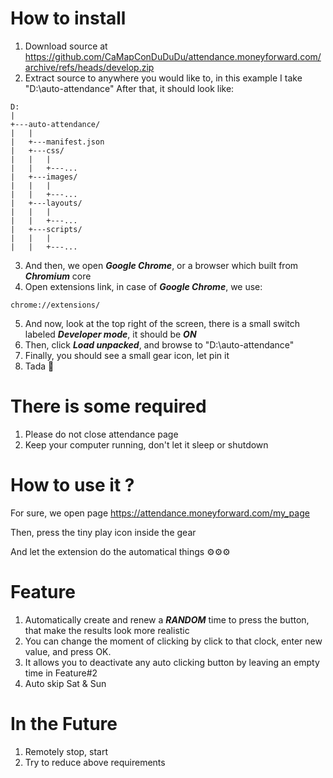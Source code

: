 
# How to install

1. Download source at https://github.com/CaMapConDuDuDu/attendance.moneyforward.com/archive/refs/heads/develop.zip
2. Extract source to anywhere you would like to, in this example I take "D:\auto-attendance\"
After that, it should look like:

```
D:
|
+---auto-attendance/
|   |
|   +---manifest.json
|   +---css/
|   |   |
|   |   +---...
|   +---images/
|   |   |
|   |   +---...
|   +---layouts/
|   |   |
|   |   +---...
|   +---scripts/
|   |   |
|   |   +---...
```

3. And then, we open ***Google Chrome***, or a browser which built from ***Chromium*** core
4. Open extensions link, in case of ***Google Chrome***, we use:
```
chrome://extensions/
```
5. And now, look at the top right of the screen, there is a small switch labeled ***Developer mode***, it should be ***ON***
6. Then, click ***Load unpacked***, and browse to "D:\auto-attendance\"
7. Finally, you should see a small gear icon, let pin it
8. Tada 🎉 

# There is some required
1. Please do not close attendance page
2. Keep your computer running, don't let it sleep or shutdown

# How to use it ?

For sure, we open page https://attendance.moneyforward.com/my_page

Then, press the tiny play icon inside the gear

And let the extension do the automatical things ⚙️⚙️⚙️ 

# Feature
1. Automatically create and renew a ***RANDOM*** time to press the button, that make the results look more realistic
2. You can change the moment of clicking by click to that clock, enter new value, and press OK.
3. It allows you to deactivate any auto clicking button by leaving an empty time in Feature#2
4. Auto skip Sat & Sun


# In the Future
1. Remotely stop, start
2. Try to reduce above requirements